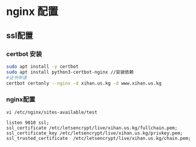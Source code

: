 # nginx 配置

## ssl配置
### certbot 安装
```bash
sudo apt install -y certbot
sudo apt install python3-certbot-nginx //安装依赖
#证书申请
certbot certonly --nginx -d xihan.us.kg -d www.xihan.us.kg
```


### nginx配置
```
vi /etc/nginx/sites-available/test

listen 9010 ssl;
ssl_certificate /etc/letsencrypt/live/xihan.us.kg/fullchain.pem;
ssl_certificate_key /etc/letsencrypt/live/xihan.us.kg/privkey.pem;
ssl_trusted_certificate  /etc/letsencrypt/live/xihan.us.kg/chain.pem;

```

